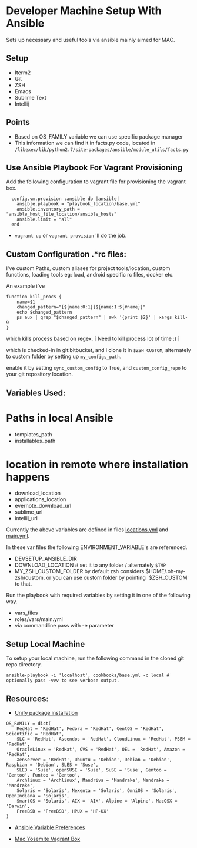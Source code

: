 # Developer Machine Setup With Ansible

Sets up necessary and useful tools via ansible mainly aimed for MAC.

## Setup

* Iterm2
* Git
* ZSH
* Emacs
* Sublime Text
* Intellij

## Points

- Based on OS_FAMILY variable we can use specific package manager
- This information we can find it in facts.py code, located in `/libexec/lib/python2.7/site-packages/ansible/module_utils/facts.py`

## Use Ansible Playbook For Vagrant Provisioning

Add the following configuration to vagrant file for provisioning the vagrant box.
```
  config.vm.provision :ansible do |ansible|
    ansible.playbook = "playbook_location/base.yml"
    ansible.inventory_path = "ansible_host_file_location/ansible_hosts"
    ansible.limit = "all"
  end
```
- `vagrant up` or `vagrant provision` 'll do the job.


## Custom Configuration .*rc files:

I've custom Paths, custom aliases for project tools/location, custom functions, loading tools eg: load, android specific rc files, docker etc.

An example i've

```
function kill_procs {
    name=$1
    changed_pattern="[${name:0:1}]${name:1:${#name}}"
    echo $changed_pattern
    ps aux | grep "$changed_pattern" | awk '{print $2}' | xargs kill- 9
}

```

which kills process based on regex. [ Need to kill process lot of time :) ]

which is checked-in in git:bitbucket, and i clone it in `$ZSH_CUSTOM`, alternately to custom folder by setting up `my_configs_path`.

enable it by setting `sync_custom_config` to True, and `custom_config_repo` to your git repository location.


## Variables Used:
  # Paths in local Ansible
  - templates_path
  - installables_path
  # location in remote where installation happens
  - download_location
  - applications_location
  - evernote_download_url
  - sublime_url
  - intellij_url

Currently the above variables are defined in files [locations.yml](https://github.com/dineshkumar-cse/Ansible-Provision/blob/master/cookbooks/vars/locations.yml) and [main.yml](https://github.com/dineshkumar-cse/Ansible-Provision/blob/master/cookbooks/vars/main.yml).

In these var files the following ENVIRONMENT_VARIABLE's are referenced.

  - DEVSETUP_ANSIBLE_DIR
  - DOWNLOAD_LOCATION # set it to any folder / alternately `$TMP`
  - MY_ZSH_CUSTOM_FOLDER by default zsh considers $HOME/.oh-my-zsh/custom, or you can use custom folder by pointing `$ZSH_CUSTOM` to that.

Run the playbook with required variables by setting it in one of the following way.

- vars_files
- roles/vars/main.yml
- via commandline pass with -e parameter

## Setup Local Machine

To setup your local machine, run the following command in the cloned git repo directory.

```
ansible-playbook -i 'localhost', cookbooks/base.yml -c local # optionally pass -vvv to see verbose output.
````



## Resources:
* [Unify package installation](http://serverfault.com/questions/587727/how-to-unify-package-installation-tasks-in-ansible)

```
OS_FAMILY = dict(
    RedHat = 'RedHat', Fedora = 'RedHat', CentOS = 'RedHat', Scientific = 'RedHat',
    SLC = 'RedHat', Ascendos = 'RedHat', CloudLinux = 'RedHat', PSBM = 'RedHat',
    OracleLinux = 'RedHat', OVS = 'RedHat', OEL = 'RedHat', Amazon = 'RedHat',
    XenServer = 'RedHat', Ubuntu = 'Debian', Debian = 'Debian', Raspbian = 'Debian', SLES = 'Suse',
    SLED = 'Suse', openSUSE = 'Suse', SuSE = 'Suse', Gentoo = 'Gentoo', Funtoo = 'Gentoo',
    Archlinux = 'Archlinux', Mandriva = 'Mandrake', Mandrake = 'Mandrake',
    Solaris = 'Solaris', Nexenta = 'Solaris', OmniOS = 'Solaris', OpenIndiana = 'Solaris',
    SmartOS = 'Solaris', AIX = 'AIX', Alpine = 'Alpine', MacOSX = 'Darwin',
    FreeBSD = 'FreeBSD', HPUX = 'HP-UX'
)
```

* [Ansible Variable Preferences](https://github.com/edx/configuration/wiki/Ansible-variable-conventions-and-overriding-defaults)

* [Mac Yosemite Vagrant Box](https://github.com/AndrewDryga/vagrant-box-osx)
